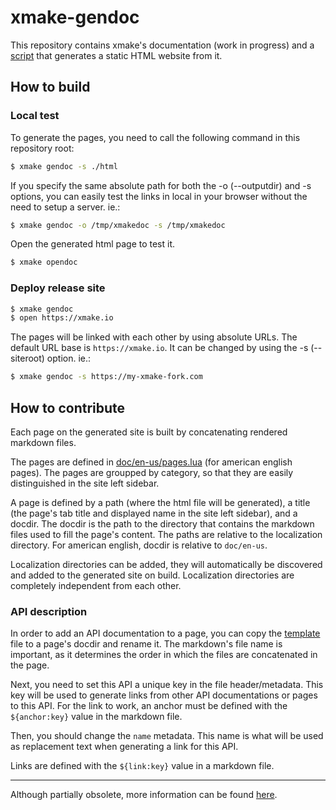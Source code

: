 # xmake-gendoc

This repository contains xmake's documentation (work in progress) and a [script](build.lua) that generates a static HTML website from it.

## How to build

### Local test

To generate the pages, you need to call the following command in this repository root:

```bash
$ xmake gendoc -s ./html
```

If you specify the same absolute path for both the -o (--outputdir) and -s options, you can easily test the links in local in your browser without the need to setup a server.
ie.:

```bash
$ xmake gendoc -o /tmp/xmakedoc -s /tmp/xmakedoc
```

Open the generated html page to test it.

```bash
$ xmake opendoc
```

### Deploy release site

```bash
$ xmake gendoc
$ open https://xmake.io
```

The pages will be linked with each other by using absolute URLs. The default URL base is `https://xmake.io`. It can be changed by using the -s (--siteroot) option.
ie.:

```bash
$ xmake gendoc -s https://my-xmake-fork.com
```

## How to contribute

Each page on the generated site is built by concatenating rendered markdown files.

The pages are defined in [doc/en-us/pages.lua](doc/en-us/pages.lua) (for american english pages). The pages are groupped by category, so that they are easily distinguished in the site left sidebar.

A page is defined by a path (where the html file will be generated), a title (the page's tab title and displayed name in the site left sidebar), and a docdir. The docdir is the path to the directory that contains the markdown files used to fill the page's content. The paths are relative to the localization directory. For american english, docdir is relative to `doc/en-us`.

Localization directories can be added, they will automatically be discovered and added to the generated site on build.
Localization directories are completely independent from each other.

### API description

In order to add an API documentation to a page, you can copy the [template](doc/template.md) file to a page's docdir and rename it. The markdown's file name is important, as it determines the order in which the files are concatenated in the page.

Next, you need to set this API a unique key in the file header/metadata. This key will be used to generate links from other API documentations or pages to this API. For the link to work, an anchor must be defined with the `${anchor:key}` value in the markdown file.

Then, you should change the `name` metadata. This name is what will be used as replacement text when generating a link for this API.

Links are defined with the `${link:key}` value in a markdown file.

---

Although partially obsolete, more information can be found [here](https://github.com/xmake-io/xmake/pull/4969).

